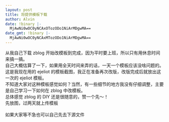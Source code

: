 ```yaml
---
layout: post
title: 将提供模板下载
author: Alvin
date: !binary |-
  MjAwNi0wOC0yNCAxOTozODo1NiArMDgwMA==
date_gmt: !binary |-
  MjAwNi0wOC0yNCAxMTozODo1NiArMDgwMA==
---
```

从我自己下载 zblog 开始改模板到完成，因为平时要上班，所以只有用休息时间来搞一搞。<br/>自己大概估算了一下，如果用全天时间来弄的话，一天一个模板应该没啥问题的。<br/>这是我现在用的 ejeliot 的模板截图，我正在准备再次改版，改版完成后就放出这一次的 ejeliot 模板。<br/>不知道大家对这种模板感觉如何？当然，有一些细节的地方我没有仔细调整，主要是自己学习一下如何在 zblog 中改模板。<br/>总体感觉 zblog 的 DIY 还是很随意的，赞一个先～！<br/>先放图，过两天就上传模板<br/> <br/>如果大家等不急也可以自己先去下源文件<br/><br/><img onload="ResizeImage(this,240)" src="http://static.flickr.com/75/223383182_81390a1188_b.jpg" alt="" title=""/><br/><img onload="ResizeImage(this,240)" src="http://static.flickr.com/70/223383184_243defc1a0_b.jpg" alt="" title=""/><br/><img onload="ResizeImage(this,240)" src="http://static.flickr.com/92/223383185_0b66393639_b.jpg" alt="" title=""/><br/><img onload="ResizeImage(this,240)" src="http://static.flickr.com/72/223383186_190e529ce4_b.jpg" alt="" title=""/>
